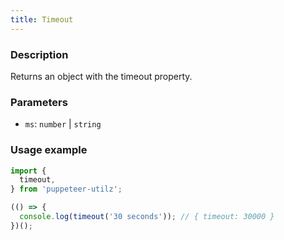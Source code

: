 ```yaml
---
title: Timeout
---
```


### Description

Returns an object with the timeout property.

### Parameters

- `ms`: `number` | `string`

### Usage example

```ts
import {
  timeout,
} from 'puppeteer-utilz';

(() => {
  console.log(timeout('30 seconds')); // { timeout: 30000 }
})();
```
